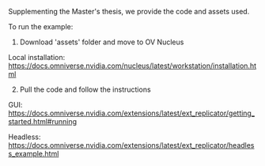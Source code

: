 Supplementing the Master's thesis, we provide the code and assets used.

To run the example:
1. Download 'assets' folder and move to OV Nucleus
   
  Local installation: https://docs.omniverse.nvidia.com/nucleus/latest/workstation/installation.html

2. Pull the code and follow the instructions
 
GUI: https://docs.omniverse.nvidia.com/extensions/latest/ext_replicator/getting_started.html#running

Headless: https://docs.omniverse.nvidia.com/extensions/latest/ext_replicator/headless_example.html
